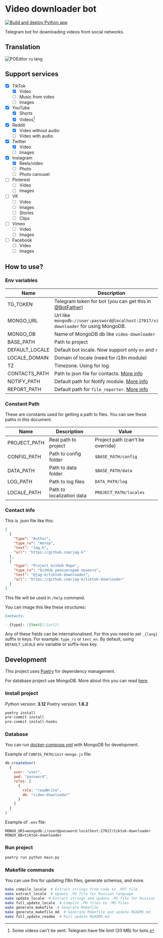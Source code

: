 # Video downloader bot

[![Build and deploy Python app](https://github.com/jag-k/tiktok-downloader/actions/workflows/deploy.yml/badge.svg)](https://github.com/jag-k/tiktok-downloader/actions/workflows/deploy.yml)

Telegram bot for downloading videos from social networks.

## Translation

![POEditor ru lang](https://img.shields.io/poeditor/progress/580945/ru?token=d1b892d4d62ccf68a483db6de40a1cac)

## Support services

- [x] TikTok
  - [x] Video
  - [ ] Music from video
  - [ ] Images
- [x] YouTube
  - [x] Shorts
  - [x] Videos[^1]
- [x] Reddit
  - [x] Video without audio
  - [ ] Video with audio
- [x] Twitter
  - [x] Video
  - [ ] Images
- [x] Instagram
  - [x] Reels/video
  - [ ] Photo
  - [ ] Photo carousel
- [ ] Pinterest
  - [ ] Video
  - [ ] Images
- [ ] VK
  - [ ] Video
  - [ ] Images
  - [ ] Stories
  - [ ] Clips
- [ ] Vimeo
  - [ ] Video
  - [ ] Images
- [ ] Facebook
  - [ ] Video
  - [ ] Images

[^1]: Some videos can't be sent. Telegram have file limit (20 MB) for bots.

## How to use?

### Env variables

| Name           | Description                                                                            | Default value               | Required |
|----------------|----------------------------------------------------------------------------------------|-----------------------------|----------|
| TG_TOKEN       | Telegram token for bot (you can get this in [@BotFather](https://t.me/BotFather))      |                             | ✅ True   |
| MONGO_URL      | Url like `mongodb://user:password@localhost:27017/video-downloader` for using MongoDB. |                             | ✅ True   |
| MONGO_DB       | Name of MongoDB db like `video-downloader`                                             |                             | ✅ True   |
| BASE_PATH      | Path to project                                                                        | `PROJECT_PATH`              | ❌ False  |
| DEFAULT_LOCALE | Default bot locale. Now support only `en` and `ru`                                     | `en`                        | ❌ False  |
| LOCALE_DOMAIN  | Domain of locale (need for i18n module)                                                | `message`                   | ❌ False  |
| TZ             | Timezone. Using for log                                                                | `Europe/Moscow`             | ❌ False  |
| CONTACTS_PATH  | Path to json file for contacts. [More info](#contact-info)                             | `CONFIG_PATH/contacts.json` | ❌ False  |
| NOTIFY_PATH    | Default path for Notify module. [More info](#notification-service)                     | `CONFIG_PATH/notify.json`   | ❌ False  |
| REPORT_PATH    | Default path for `file_reporter`. [More info](#module-file_reporter)                   | `CONFIG_PATH/report.json`   | ❌ False  |

### Constant Path

These are constants used for getting a path to files. You can see these paths in this document.

| Name         | Description               | Value                            |
|--------------|---------------------------|----------------------------------|
| PROJECT_PATH | Real path to project      | Project path (can't be override) |
| CONFIG_PATH  | Path to config folder     | `$BASE_PATH/config`              |
| DATA_PATH    | Path to data folder       | `$BASE_PATH/data`                |
| LOG_PATH     | Path to log files         | `DATA_PATH/log`                  |
| LOCALE_PATH  | Path to localization data | `PROJECT_PATH/locales`           |

### Contact info

This is .json file like this:

```json
[
  {
    "type": "Author",
    "type_ru": "Автор",
    "text": "Jag_k",
    "url": "https://github.com/jag-k"
  },
  {
    "type": "Project GitHub Repo",
    "type_ru": "GitHub репозиторий проекта",
    "text": "@jag-k/tiktok-downloader",
    "url": "https://github.com/jag-k/tiktok-downloader"
  }
]
```

This file will be used in `/help` command.

You can image this like these structures:

```markdown
Contacts:

- {type}: [{text}]({url})
```

Any of these fields can be internationalised.
For this you need to set `_{lang}` suffix in keys.
For example: `type_ru` or `text_en`.
By default, using `DEFAULT_LOCALE` env variable or suffix-less key.

## Development

This project uses [Poetry](https://python-poetry.org/) for dependency management.

For database project use MongoDB. More about this you can read [here](#database).

### Install project

Python version: **3.12**
Poetry version: **1.8.2**

```bash
poetry install
pre-commit install
pre-commit install-hooks
```

### Database

You can run [docker-compose.yml](/docker-compose.yml) with MongoDB for development.

Example of `CONFIG_PATH/init-mongo.js` file:

```js
db.createUser(
  {
    user: "user",
    pwd: "password",
    roles: [
      {
        role: "readWrite",
        db: "video-downloader"
      }
    ]
  }
)
```

Example of `.env` file:

```dotenv
MONGO_URI=mongodb://user@password:localhost:27017/tiktok-downloader
MONGO_DB=tiktok-downloader
```

### Run project

```bash
poetry run python main.py
```

### Makefile commands

You can use this for updating I18n files, generate schemas, and more.

<!--region:makefile-->

```bash
make compile_locale  # Extract strings from code to .POT file
make extract_locale  # Update .PO file for Russian language
make update_locale  # Extract strings and update .PO file for Russian language
make full_update_locale  # Compile .PO files to .MO files
make generate_makefile  # Generate Makefile
make generate_makefile_md  # Generate Makefile and update README.md
make full_update_readme  # Full update README.md
```

<!--endregion:makefile-->
